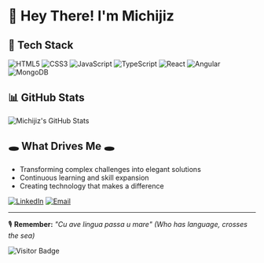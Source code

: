 # 👋 Hey There! I'm Michijiz



## 🚀 Tech Stack
![HTML5](https://img.shields.io/badge/-HTML5-E34F26?style=flat-square&logo=html5&logoColor=white)
![CSS3](https://img.shields.io/badge/-CSS3-1572B6?style=flat-square&logo=css3&logoColor=white)
![JavaScript](https://img.shields.io/badge/-JavaScript-black?style=flat-square&logo=javascript)
![TypeScript](https://img.shields.io/badge/-TypeScript-007ACC?style=flat-square&logo=typescript&logoColor=white)
![React](https://img.shields.io/badge/-React-61DAFB?style=flat-square&logo=react&logoColor=black)
![Angular](https://img.shields.io/badge/-Angular-DD0031?style=flat-square&logo=angular)
![MongoDB](https://img.shields.io/badge/-MongoDB-47A248?style=flat-square&logo=mongodb&logoColor=white)



## 📊 GitHub Stats
![Michijiz's GitHub Stats](https://github-readme-stats.vercel.app/api?username=Michijiz&theme=radical&show_icons=true&include_all_commits=true&count_private=true)

## 🕳️ What Drives Me 🕳️
- Transforming complex challenges into elegant solutions
- Continuous learning and skill expansion
- Creating technology that makes a difference


[![LinkedIn](https://img.shields.io/badge/-LinkedIn-0077B5?style=flat-square&logo=linkedin&logoColor=white)](https://www.linkedin.com/in/michelangelo-candela-259a92174/)
[![Email](https://img.shields.io/badge/-Email-D14836?style=flat-square&logo=gmail&logoColor=white)](MAILTO:michelangeloc97@gmail.com)

---

🎙 **Remember:** 
*"Cu ave lingua passa u mare"* 
*(Who has language, crosses the sea)*



![Visitor Badge](https://visitor-badge.laobi.icu/badge?page_id=Michijiz.Michijiz)
